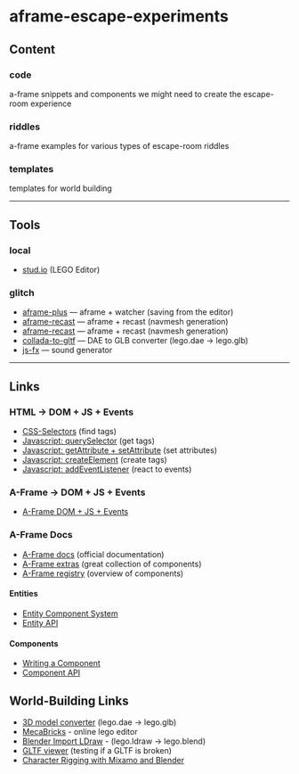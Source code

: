 # aframe-escape-experiments

## Content
### code

a-frame snippets and components we might need to create the escape-room experience

### riddles

a-frame examples for various types of escape-room riddles

### templates

templates for world building

--- 
## Tools

### local

* [stud.io](http://stud.io) (LEGO Editor)

### glitch

* [aframe-plus](https://glitch.com/~aframe-plus) — aframe + watcher (saving from the editor)
* [aframe-recast](https://glitch.com/~aframe-recast) — aframe + recast (navmesh generation)
* [aframe-recast](https://glitch.com/~aframe-recast) — aframe + recast (navmesh generation)
* [collada-to-gltf](https://collada-to-gltf.glitch.me) —  DAE to GLB converter (lego.dae → lego.glb)
* [js-fx](https://jsfx.glitch.me/) —  sound generator

--- 
## Links

### HTML → DOM + JS + Events

* [CSS-Selectors](https://developer.mozilla.org/de/docs/Web/CSS/CSS_Selectors) (find tags)
* [Javascript: querySelector](https://www.mediaevent.de/javascript/queryselector.html) (get tags)
* [Javascript: getAttribute + setAttribute](https://www.mediaevent.de/javascript/set-attribute.html) (set attributes)
* [Javascript: createElement](https://www.mediaevent.de/javascript/DOM-Neue-Knoten.html) (create tags)
* [Javascript: addEventListener](https://www.mediaevent.de/javascript/event-listener.html) (react to events)

### A-Frame → DOM + JS + Events

* [A-Frame DOM + JS + Events](https://aframe.io/docs/1.1.0/introduction/javascript-events-dom-apis.html)


### A-Frame Docs

* [A-Frame docs](https://aframe.io/docs/1.1.0/introduction/) (official documentation)
* [A-Frame extras](https://github.com/n5ro/aframe-extras) (great collection of components)
* [A-Frame registry](https://aframe.io/aframe-registry/) (overview of components)

#### Entities

* [Entity Component System](https://aframe.io/docs/1.1.0/introduction/entity-component-system.html)
* [Entity API](https://aframe.io/docs/1.1.0/core/entity.html)

#### Components

* [Writing a Component](https://aframe.io/docs/1.1.0/introduction/writing-a-component.html)
* [Component API](https://aframe.io/docs/1.1.0/core/component.html)

## World-Building Links
* [3D model converter](https://modelconverter.com/convert.html) (lego.dae → lego.glb)
* [MecaBricks](http://mecabricks.com/) - online lego editor
* [Blender Import LDraw](https://github.com/TobyLobster/ImportLDraw) - (lego.ldraw → lego.blend)
* [GLTF viewer](https://gltf-viewer.donmccurdy.com/) (testing if a GLTF is broken)
* [Character Rigging with Mixamo and Blender](https://www.donmccurdy.com/2017/11/06/creating-animated-gltf-characters-with-mixamo-and-blender/)

